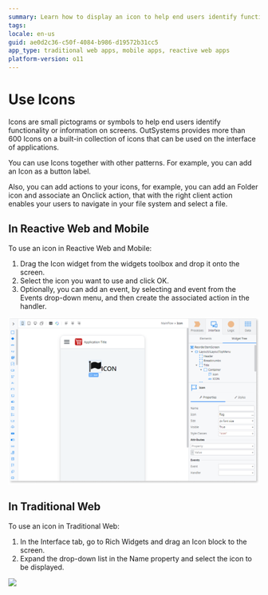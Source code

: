 ```yaml
---
summary: Learn how to display an icon to help end users identify functionality or information on the screens.
tags:
locale: en-us
guid: ae0d2c36-c50f-4084-b986-d19572b31cc5
app_type: traditional web apps, mobile apps, reactive web apps
platform-version: o11
---
```


# Use Icons

Icons are small pictograms or symbols to help end users identify functionality or information on screens. OutSystems provides more than 600 Icons on a built-in collection of icons that can be used on the interface of applications.

You can use Icons together with other patterns. For example, you can add an Icon as a button label. 

Also, you can add actions to your icons, for example, you can add an Folder icon and associate an Onclick action, that with the right client action enables your users to navigate in your file system and select a file.

## In Reactive Web and Mobile

To use an icon in Reactive Web and Mobile:

1. Drag the Icon widget from the widgets toolbox and drop it onto the screen.
1. Select the icon you want to use and click OK.
1. Optionally, you can add an event, by selecting and event from the Events drop-down menu, and then create the associated action in the handler.

![](images/use-icons-mobile.png?width=750)

## In Traditional Web

To use an icon in Traditional Web:

1. In the Interface tab, go to Rich Widgets and drag an Icon block to the screen. 
1. Expand the drop-down list in the Name property and select the icon to be displayed. 

![](images/use-icons-web.png?width=750)
